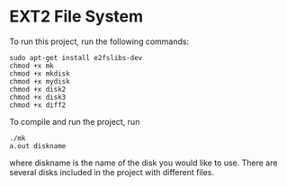 
# EXT2 File System

To run this project, run the following commands:

```
sudo apt-get install e2fslibs-dev
chmod +x mk
chmod +x mkdisk
chmod +x mydisk
chmod +x disk2
chmod +x disk3
chmod +x diff2
 ```
 
 To compile and run the project, run
 
 ```
 ./mk
 a.out diskname
 ```
where diskname is the name of the disk you would like to use. There are several disks included in the project with different files.
